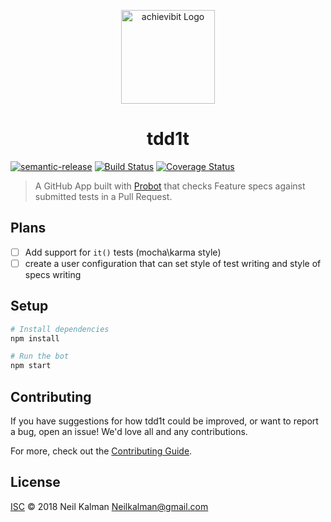 <p align="center">
  <a href="https://github/apps/l1ntit" target="blank"><img src="https://github.com/k1b1b0t.png" width="150" alt="achievibit Logo" />
  </a>
  <h1 align="center">tdd1t</h1>
</p>

[![semantic-release](https://img.shields.io/badge/%20%20%F0%9F%93%A6%F0%9F%9A%80-semantic--release-e10079.svg)](https://github.com/semantic-release/semantic-release)
[![Build Status](https://travis-ci.org/Kibibit/tdd1t.svg?branch=master)](https://travis-ci.org/Kibibit/tdd1t)
[![Coverage Status](https://coveralls.io/repos/github/Kibibit/tdd1t/badge.svg?branch=master)](https://coveralls.io/github/Kibibit/tdd1t?branch=master)

> A GitHub App built with [Probot](https://github.com/probot/probot) that checks Feature specs against submitted tests in a Pull Request.

## Plans
- [ ] Add support for `it()` tests (mocha\karma style)
- [ ] create a user configuration that can set style of test writing and style of specs writing

## Setup

```sh
# Install dependencies
npm install

# Run the bot
npm start
```

## Contributing

If you have suggestions for how tdd1t could be improved, or want to report a bug, open an issue! We'd love all and any contributions.

For more, check out the [Contributing Guide](CONTRIBUTING.md).

## License

[ISC](LICENSE) © 2018 Neil Kalman <Neilkalman@gmail.com>
